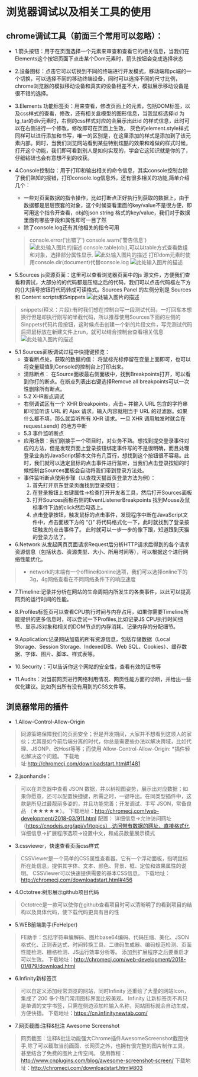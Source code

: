 # 浏览器调试以及相关工具的使用

## chrome调试工具（前面三个常用可以忽略）：
- 1.箭头按钮：用于在页面选择一个元素来审查和查看它的相关信息，当我们在Elements这个按钮页面下点击某个Dom元素时，箭头按钮会变成选择状态

- 2.设备图标：点击它可以切换到不同的终端进行开发模式，移动端和pc端的一个切换，可以选择不同的移动终端设备，同时可以选择不同的尺寸比例，chrome浏览器的模拟移动设备和真实的设备相差不大，模拟展示移动设备是很不错的选择。
- 3.Elements 功能标签页：用来查看，修改页面上的元素，包括DOM标签，以及css样式的查看，修改，还有相关盒模型的图形信息，当我鼠标选择id 为lg_tar的div元素时，右侧的css样式对应的会展示出此id 的样式信息，此时可以在右侧进行一个修改，修改即可在页面上生效， 灰色的element.style样式同样可以进行添加和书写，唯一的区别是，在这里添加的样式是添加到了该元素内部。同时，当我们浏览网站看到某些特别炫酷的效果和难做的样式时候，打开这个功能，我们即可看到别人是如何实现的，学会它这知识就是你的了，仔细钻研也会有意想不到的收获。
- 4.Console控制台：用于打印和输出相关的命令信息，其实console控制台除了我们熟知的报错，打印console.log信息外，还有很多相关的功能,简单介绍几个：
    - 一些对页面数据的指令操作，比如打断点正好执行到获取的数据上，由于数据都是层层嵌套的对象，这个时候查看里面的key/value不是很方便，即可用这个指令开查看，obj的json string 格式的key/value，我们对于数据里面有哪些字段和属性即可一目了然
    -  除了console.log还有其他相关的指令可用
    > console.error('出错了')
    > console.warn('警告信息')
    ![此处输入图片的描述][1]
    > console.table(obj),可以以table方式查看数组和对象，选择部分属性显示.
    ![此处输入图片的描述][2]
    > 打印dom元素时使用console.dir(document)代替console.log
    ![此处输入图片的描述][3]
- 5.Sources js资源页面：这里可以查看浏览器页面中的js 源文件，方便我们查看和调试，大部分的的代码都是压缩之后的代码，我们可以点击代码框左下方的{}大括号按钮将代码转成可读格式。Sources Panel 的左侧分别是 Sources 和 Content scripts和Snippets
    ![此处输入图片的描述][4]
> snippets(释义：片段):有时我们想在控制台写一段测试代码，一打回车本想换行但是却执行刚写的半截代码，所以推荐使用Sources下面的左侧的Sinppets代码片段按钮，这时候点击创建一个新的片段文件，写完测试代码后把鼠标放在新建文件上run，就可以结合控制台查看相关信息
    ![此处输入图片的描述][5]
 - 5.1 Sources面板调试过程中快捷键预览：
     - 查看断点处，获取的数据的值：
    将鼠标光标停留在变量上面即可，也可以将变量赋值到Console的控制台上打印出来。
     - 清除断点：
    在Source面板最右侧面板中，找到Breakpoints打开，可以看到你打的断点。在断点列表出右键选择Remove all breakpoints可以一次性删除所有断点。
    - 5.2 XHR断点调试
     - 右侧调试区有一个 XHR Breakpoints，点击+ 并输入 URL 包含的字符串即可监听该 URL 的 Ajax 请求，输入内容就相当于 URL 的过滤器。如果什么都不填，那么就监听所有 XHR 请求。一旦 XHR 调用触发时就会在 request.send() 的地方中断
    - 5.3 事件监听断点
     - 应用场景：我们刚接手一个项目时，对业务不熟。想找到提交登录事件对应的方法，但是发现页面上登录按钮绑定事件写的不是很明确，而且处理登录业务的JavaScript脚本文件有几百行，想找到这个按钮很不容易。此时，我们就可以选定鼠标的点击事件进行监听，当我们点击登录按钮的时候控制台Sources面板会自动将我们带到登录方法处。
     - 事件监听断点使用步骤（以查找天猫首页登录方法为例）：
        1. 首先打开京东登录页面找到登录按钮；
        2. 在登录按钮上右键属性->检查打开开发者工具，然后打开Sources面板
        3. 打开Sources面板右侧的EventListenerBreakpoints 找到Mouse及鼠标事件下边的click然后勾选上。
        4. 点击登录按钮，触发鼠标的点击事件，发现程序中断在JavaScript文件中，点击面板下方的 “{}” 将代码格式化一下，此时就找到了登录按钮触发的点击事件了。
        此时就可以一步一步的像下跟，知道跟到天猫的登录方法了。
- 6.Network:从发起网页页面请求Request后分析HTTP请求后得到的各个请求资源信息（包括状态、资源类型、大小、所用时间等），可以根据这个进行网络性能优化。
> - network的末端有一个offline和online选项，我们可以选择online下的     3g，4g网络查看在不同网络条件下的响应速度
- 7.Timeline:记录并分析在网站的生命周期内所发生的各类事件，以此可以提高网页的运行时间的性能。

- 8.Profiles标签页可以查看CPU执行时间与内存占用，如果你需要Timeline所能提供的更多信息时，可以尝试一下Profiles,比如记录JS CPU执行时间细节、显示JS对象和相关的DOM节点的内存消耗、记录内存的分配细节。

- 9.Application:记录网站加载的所有资源信息，包括存储数据（Local Storage、Session Storage、IndexedDB、Web SQL、Cookies）、缓存数据、字体、图片、脚本、样式表等。

- 10.Security：可以告诉你这个网站的安全性，查看有效的证书等

- 11.Audits：对当前网页进行网络利用情况、网页性能方面的诊断，并给出一些优化建议。比如列出所有没有用到的CSS文件等。

## 浏览器常用的插件

- 1.Allow-Control-Allow-Origin
> 同源策略保障我们的页面安全；但是开发期间，大家并不想看到这烦人的家伙；尤其是如今前后端分离的时代，你总是需要些办法以解决跨域，比如代理、JSONP、改Host等等；而使用 Allow-Control-Allow-Origin: *插件轻松解决这个问题。
下载地址:http://chromecj.com/downloadstart.html#1481

- 2.jsonhandle：
> 可以在浏览器中查看 JSON 数据，并以树视图姿势，展示出对应数据；如果你愿意，还可以配置快捷键，所需之时，一键呼出。在同类型插件中，这款是所见过最靓丽多姿的，并且功能完善；开发调试、手写 JSON，常备良品 （★★★★★）。
下载地址：http://chromecj.com/web-development/2018-03/911.html
配置：
详细信息->允许访问网址（https://cnodejs.org/api/v1/topics）,访问带有数据的网址，直接格式化
详细信息->扩展程序选项->设置中文，和成员数量展示模式

- 3.cssviewer，快速查看页面css样式
> CSSViewer是一个简单的CSS属性查看器。它有一个浮动面板，指明鼠标所在处信息，提供其字体、文本、颜色、背景、框、定位和效果属性的说明。 CSSViewer可以快速提供需要的基本CSS信息。
下载地址：http://chromecj.com/downloadstart.html#456

- 4.Octotree:树形展示github项目代码
> Octotree是一款可以使你在github查看项目时可以清晰明了的看到项目的结构以及具体代码，使下载代码更具有目的性

- 5.WEB前端助手(FeHelper)
> FE助手：包括字符串编解码、图片base64编码、代码压缩、美化、JSON格式化、正则表达式、时间转换工具、二维码生成器、编码规范检测、页面性能检测、栅格检测、JS运行效率分析等。
添加到扩展程序之后要重启才可以生效。
下载地址：http://chromecj.com/web-development/2018-01/879/download.html

- 6.Infinity新标签页
> 可以自定义添加经常浏览的网站，同时Infinity 还重绘了大量的网站Icon，集成了 200 多个热门常用图标界面比较美观。
> Infinity 让新标签页不再只是单调的文字书签，只需在侧边添加栏输入名称，网站图标就会自动生成，方便快捷。
下载地址：https://cn.infinitynewtab.com/

- 7.网页截图:注释&批注 Awesome Screenshot 
> 网页截图：注释&批注功能强大Chrome插件AwesomeScreenshot截图快手,除了可以截取当前画面、长网页之外，也拥有很完整的图片制作工具，甚至结合了免费的图片上传空间。
使用教程：http://www.cnplugins.com/blog/awesome-screenshot-screen/
> 下载地址：http://chromecj.com/downloadstart.html#803


  [1]: https://upload-images.jianshu.io/upload_images/2591047-990aa70de8630053.png?imageMogr2/auto-orient/
  [2]: https://upload-images.jianshu.io/upload_images/2976869-506426d2e95a6020.png?imageMogr2/auto-orient/strip%7CimageView2/2/w/623/format/webp
  [3]: https://upload-images.jianshu.io/upload_images/2976869-ab08e81cd7b067fc.png?imageMogr2/auto-orient/strip%7CimageView2/2/w/937/format/webp
  [4]: https://upload-images.jianshu.io/upload_images/2591047-e9fd7ed5d900cf45.png?imageMogr2/auto-orient/
  [5]: https://upload-images.jianshu.io/upload_images/2591047-18e75bcfcdbaa718.png?imageMogr2/auto-orient/strip%7CimageView2/2/w/669/format/webp